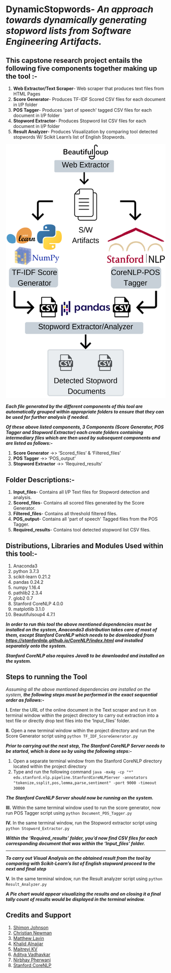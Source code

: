 # DynamicStopwords- *An approach towards dynamically generating stopword lists from Software Engineering Artifacts.* 

## This capstone research project entails the following five components together making up the tool :- 
1.	**Web Extractor/Text Scraper**-  Web scraper that produces text files from HTML Pages
2.	**Score Generator**- Produces TF-IDF Scored CSV files for each document in I/P folder
3.	**POS Tagger**- Produces 'part of speech' tagged CSV files for each document in I/P folder
4.	**Stopword Extractor**- Produces Stopword list CSV files for each document in I/P folder
5.	**Result Analyzer**- Produces Visualization by comparing tool detected stopwords W/ Scikit Learn’s list of English Stopwords.

![Tool Implementation](Readme_Image.png)

 ***Each file generated by the different components of this tool are automatically grouped within appropriate folders to ensure that they can be used for further analysis if needed.***  

***Of these above listed components, 3 Components (Score Generator, POS Tagger and Stopword Extractor) each create folders containing intermediary files  which are then used by subsequent components and are listed as follows:-*** 
1.	**Score Generator** ->> ‘Scored_files’ & ‘Filtered_files’
2.	**POS Tagger** ->> ‘POS_output’
3.	**Stopword Extractor** ->> ‘Required_results’

## Folder Descriptions:- 
1.	**Input_files**- Contains all I/P Text files for Stopword detection and analysis.
2.	**Scored_files**- Contains all scored files generated by the Score Generator. 
3.	**Filtered_files**- Contains all threshold filtered files.
4.	**POS_output**- Contains all 'part of speech' Tagged files from the POS Tagger.
5.	**Required_results**- Contains tool detected stopword list CSV files. 

## Distributions, Libraries and Modules Used within this tool:- 
1.	Anaconda3
2.	python 3.7.3
3.	scikit-learn 0.21.2
4.	pandas 0.24.2
5.	numpy 1.16.4
6.	pathlib2 2.3.4
7.	glob2 0.7
8.	Stanford CoreNLP 4.0.0
9.	matplotlib  3.1.0
10.	Beautifulsoup4 4.7.1

***In order to run this tool the above mentioned dependencies must be installed on the system, Anaconda3 distribution takes care of most of them, except Stanford CoreNLP which needs to be downloaded from https://stanfordnlp.github.io/CoreNLP/index.html and installed separately onto the system.***

***Stanford CoreNLP also requires Java8 to be downloaded and installed on the system.***


## Steps to running the Tool
*Assuming all the above mentioned dependencies are installed on the system, **the following steps must be performed in the exact sequential order as follows:-***

**I.**	Enter the URL of the online document in the Text scraper and run it on terminal window within the project directory to carry out extraction into a text file or directly drop text files into the ‘Input_files’ folder.

**II.**	Open a new terminal window within the project directory and run the Score Generator script using `python TF_IDF_ScoreGenerator.py`

***Prior to carrying out the next step, The Stanford CoreNLP Server needs to be started, which is done so by using the following steps:-***
1.	Open a separate terminal window from the Stanford CoreNLP directory located within the project directory
2.	Type and run the following command `java -mx4g -cp "*" edu.stanford.nlp.pipeline.StanfordCoreNLPServer -annotators "tokenize,ssplit,pos,lemma,parse,sentiment" -port 9000 -timeout 30000`
 
***The Stanford CoreNLP Server should now be running on the system.***

**III.**	Within the same terminal window used to run the score generator, now run POS Tagger script using `python Document_POS_Tagger.py`

**IV.**	In the same terminal window, run the Stopword extractor script using `python Stopword_Extractor.py`

***Within the ‘Required_results’ folder, you’d now find CSV files for each corresponding document that was within the ‘Input_files’ folder.***

----------------------------------------------------------------------------------------------------------------------------

***To carry out Visual Analysis on the obtained result from the tool by comparing with Scikit-Learn’s list of English stopword proceed to the next and final step***

**V.**	In the same terminal window, run the Result analyzer script using `python Result_Analyzer.py`

***A Pie chart would appear visualizing the results and on closing it a final tally count of results would be displayed in the terminal window.***

## Credits and Support
1. [Shimon Johnson](https://www.linkedin.com/in/shimon-johnson-csm®-869a8582/)
2. [Christian Newman](https://github.com/cnewman)
3. [Matthew Lavin](https://github.com/mjlavin80)
4. [Khalid Alnajjar](https://github.com/mokha)
5. [Maitreyi KV](https://www.linkedin.com/in/maitreyi-kv/)
6. [Aditya Vadhavkar](https://github.com/AdityaMV1215)
7. [Nirbhay Pherwani](https://github.com/nirbhayph)
8. [Stanford CoreNLP](https://github.com/stanfordnlp/CoreNLP)
